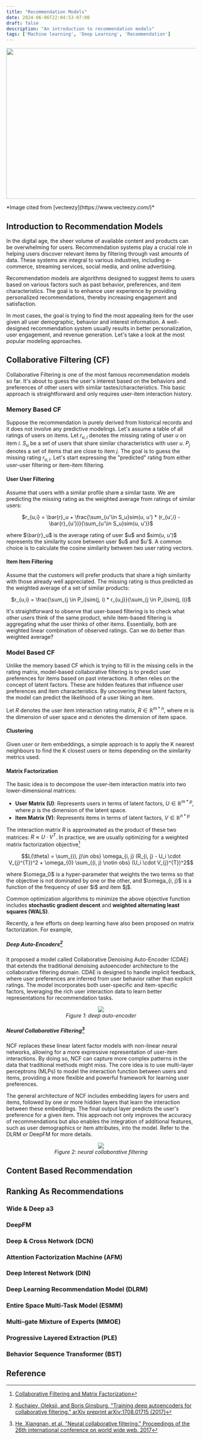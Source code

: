 ```yaml
---
title: "Recommendation Models"
date: 2024-06-06T22:04:53-07:00
draft: false
description: "An introduction to recommendation models"
tags: ['Machine learning', 'Deep Learning', 'Recommendation']
---
```

<p align="center">
<img src="/recommendation_model/reco.jpeg" width="600" height="400"><br>
<p>
<!--more-->
*Image cited from [vecteezy](https://www.vecteezy.com/)*

## Introduction to Recommendation Models

In the digital age, the sheer volume of available content and products can be overwhelming for users. Recommendation 
systems play a crucial role in helping users discover relevant items by filtering through vast amounts of data. These 
systems are integral to various industries, including e-commerce, streaming services, social media, and online 
advertising.

Recommendation models are algorithms designed to suggest items to users based on various factors such as past behavior, 
preferences, and item characteristics. The goal is to enhance user experience by providing personalized recommendations, 
thereby increasing engagement and satisfaction.

In most cases, the goal is trying to find the most appealing item for the user given all user demographic, behavior and 
interest information. A well-designed recommendation system usually results in better personalization, user engagement, 
and revenue generation. Let's take a look at the most popular modeling approaches.

## Collaborative Filtering (CF)

Collaborative Filtering is one of the most famous recommendation models so far. It's about to guess the user's interest 
based on the behaviors and preferences of other users with similar tastes/characteristics. This basic approach is 
straightforward and only requires user-item interaction history.

### Memory Based CF
Suppose the recommendation is purely derived from historical records and it does not involve any predictive modelings. 
Let's assume a table of all ratings of users on items. Let $r_{u,i}$ denotes the missing rating of user $u$ on item $i$. 
$S_u$ be a set of users that share similar characteristics with user $u$. $P_j$ denotes a set of items that are close to 
item $j$. The goal is to guess the missing rating $r_{u,i}$. Let's start expressing the "predicted" rating from either user-user 
filtering or item-item filtering.

#### User User Filtering
Assume that users with a similar profile share a similar taste. We are predicting the missing rating as the weighted 
average from ratings of similar users:
<p align="center">
$r_{u,i} = \bar{r}_u + \frac{\sum_{u'\in S_u}sim(u, u') * (r_{u',i} - \bar{r}_{u'})}{\sum_{u'\in S_u}sim(u, u')}$
<p>
where $\bar{r}_u$ is the average rating of user $u$ and $sim(u, u')$ represents the similarity score between user $u$ 
and $u'$. A common choice is to calculate the cosine similarity between two user rating vectors.

#### Item Item Filtering
Assume that the customers will prefer products that share a high similarity with those already well appreciated. The 
missing rating is thus predicted as the weighted average of a set of similar products:
<p align="center">
$r_{u,i} = \frac{\sum_{j \in P_i}sim(j, i) * r_{u,j}}{\sum_{j \in P_i}sim(j, i)}$
<p>

It's straightforward to observe that user-based filtering is to check what other users think of the same product, while 
item-based filtering is aggregating what the user thinks of other items. Essentially, both are weighted linear 
combination of observed ratings. Can we do better than weighted average?

### Model Based CF
Unlike the memory based CF which is trying to fill in the missing cells in the rating matrix, model-based collaborative 
filtering is to predict user preferences for items based on past interactions. It often relies on the concept of 
latent factors. These are hidden features that influence user preferences and item characteristics. By uncovering these 
latent factors, the model can predict the likelihood of a user liking an item. 

Let $R$ denotes the user item interaction rating matrix, $R \in \mathbb{R}^{m*n}$, where $m$ is the dimension of user 
space and $n$ denotes the dimension of item space.

#### Clustering
Given user or item embeddings, a simple approach is to apply the K nearest neighbours to find the K closest users or 
items depending on the similarity metrics used.

#### Matrix Factorization
The basic idea is to decompose the user-item interaction matrix into two lower-dimensional matrices:
- **User Matrix (U)**: Represents users in terms of latent factors, $U \in \mathbb{R}^{m * p}$, where $p$ is the dimension
of the latent space.
- **Item Matrix (V)**: Represents items in terms of latent factors, $V \in \mathbb{R}^{n * p}$

The interaction matrix $R$ is approximated as the product of these two matrices: $R \approx U \cdot V^T$. In practice, we
are usually optimizing for a weighted matrix factorization objective[^1]
<p align="center">
$$L(\theta) = \sum_{(i, j)\in obs} \omega_{i, j} (R_{i, j} - U_i \cdot V_{j}^{T})^2 + \omega_{0} \sum_{(i, j) \notin obs}
(U_i \cdot V_{j}^{T})^2$$
<p>
where $\omega_0$ is a hyper-parameter that weights the two terms so that the objective is not 
dominated by one or the other, and $\omega_{i, j}$ is a function of the frequency of user $i$ and item $j$.

Common optimization algorithms to minimize the above objective function includes **stochastic gradient descent** and 
**weighted alternating least squares (WALS)**.

Recently, a few efforts on deep learning have also been proposed on matrix factorization. For example,
##### Deep Auto-Encoders[^2]
It proposed a model called Collaborative Denoising Auto-Encoder (CDAE) that extends the traditional denoising autoencoder 
architecture to the collaborative filtering domain. CDAE is designed to handle implicit feedback, where user preferences 
are inferred from user behavior rather than explicit ratings. The model incorporates both user-specific and item-specific 
factors, leveraging the rich user interaction data to learn better representations for recommendation tasks.

<p align="center">
    <img src="/recommendation_model/autoencoder_mf.png"><br>
    <em>Figure 1: deep auto-encoder</em>
</p>

##### Neural Collaborative Filtering[^3]
NCF replaces these linear latent factor models with non-linear neural networks, allowing for a more expressive 
representation of user-item interactions. By doing so, NCF can capture more complex patterns in the data that traditional 
methods might miss. The core idea is to use multi-layer perceptrons (MLPs) to model the interaction function between 
users and items, providing a more flexible and powerful framework for learning user preferences.

The general architecture of NCF includes embedding layers for users and items, followed by one or more hidden layers 
that learn the interaction between these embeddings. The final output layer predicts the user's preference for a given 
item. This approach not only improves the accuracy of recommendations but also enables the integration of additional 
features, such as user demographics or item attributes, into the model. Refer to the DLRM or DeepFM for more details.

<p align="center">
    <img src="/recommendation_model/ncf_mf.png"><br>
    <em>Figure 2: neural collaborative filtering</em>
</p>

## Content Based Recommendation

## Ranking As Recommendations

### Wide & Deep a3

### DeepFM

### Deep & Cross Network (DCN)

### Attention Factorization Machine (AFM)

### Deep Interest Network (DIN)

### Deep Learning Recommendation Model (DLRM)

### Entire Space Multi-Task Model (ESMM)

### Multi-gate Mixture of Experts (MMOE)

### Progressive Layered Extraction (PLE)

### Behavior Sequence Transformer (BST)

## Reference
[^1]: [Collaborative Filtering and Matrix Factorization](https://developers.google.com/machine-learning/recommendation/collaborative/matrix)
[^2]: [Kuchaiev, Oleksii, and Boris Ginsburg. "Training deep autoencoders for collaborative filtering." arXiv preprint arXiv:1708.01715 (2017)](https://arxiv.org/pdf/1708.01715)
[^3]: [He, Xiangnan, et al. "Neural collaborative filtering." Proceedings of the 26th international conference on world wide web. 2017](https://arxiv.org/pdf/1708.05031)